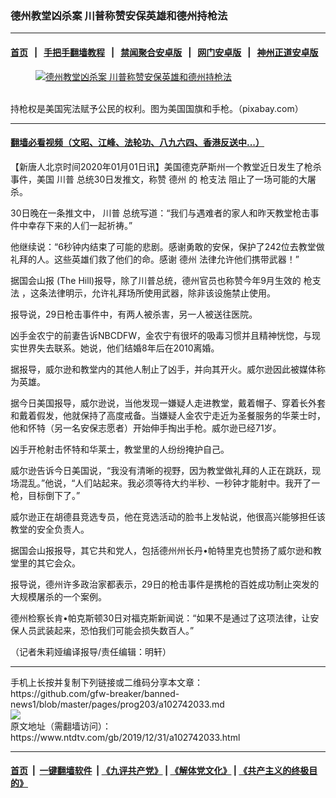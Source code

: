 ### 德州教堂凶杀案 川普称赞安保英雄和德州持枪法
------------------------

#### [首页](https://github.com/gfw-breaker/banned-news1/blob/master/README.md) &nbsp;&nbsp;|&nbsp;&nbsp; [手把手翻墙教程](https://github.com/gfw-breaker/guides/wiki) &nbsp;&nbsp;|&nbsp;&nbsp; [禁闻聚合安卓版](https://github.com/gfw-breaker/bn-android) &nbsp;&nbsp;|&nbsp;&nbsp; [网门安卓版](https://github.com/oGate2/oGate) &nbsp;&nbsp;|&nbsp;&nbsp; [神州正道安卓版](https://github.com/SzzdOgate/update) 



<div><div class="featured_image">
 <a href="https://i.ntdtv.com/assets/uploads/2020/01/usa-1120579_1280.jpg" target="_blank">
  <figure>
   <img alt="德州教堂凶杀案 川普称赞安保英雄和德州持枪法" src="https://i.ntdtv.com/assets/uploads/2020/01/usa-1120579_1280-800x450.jpg"/>
  </figure><br/>
 </a>
 <span class="caption">
  持枪权是美国宪法赋予公民的权利。图为美国国旗和手枪。（pixabay.com）
 </span>
</div>
</div><hr/>

#### [翻墙必看视频（文昭、江峰、法轮功、八九六四、香港反送中...）](http://167.172.214.107/home.html)

<div><div class="post_content" itemprop="articleBody">
 <p>
  【新唐人北京时间2020年01月01日讯】美国德克萨斯州一个教堂近日发生了枪杀事件，美国
  <ok href="https://www.ntdtv.com/gb/川普.htm">
   川普
  </ok>
  总统30日发推文，称赞
  <ok href="https://www.ntdtv.com/gb/德州.htm">
   德州
  </ok>
  的
  <ok href="https://www.ntdtv.com/gb/枪支法.htm">
   枪支法
  </ok>
  阻止了一场可能的大屠杀。
 </p>
 <p>
  30日晚在一条推文中，
  <ok href="https://www.ntdtv.com/gb/川普.htm">
   川普
  </ok>
  总统写道：“我们与遇难者的家人和昨天教堂枪击事件中幸存下来的人们一起祈祷。”
 </p>
 <p>
  他继续说：“6秒钟内结束了可能的悲剧。感谢勇敢的安保，保护了242位去教堂做礼拜的人。这些英雄们救了他们的命。感谢
  <ok href="https://www.ntdtv.com/gb/德州.htm">
   德州
  </ok>
  法律允许他们携带武器！”
 </p>
 <p>
  据国会山报 (The Hill)报导，除了川普总统，德州官员也称赞今年9月生效的
  <ok href="https://www.ntdtv.com/gb/枪支法.htm">
   枪支法
  </ok>
  ，这条法律明示，允许礼拜场所使用武器，除非该设施禁止使用。
 </p>
 <p>
  报导说，29日枪击事件中，有两人被杀害，另一人被送往医院。
 </p>
 <p>
  凶手金农宁的前妻告诉NBCDFW，金农宁有很坏的吸毒习惯并且精神恍惚，与现实世界失去联系。她说，他们结婚8年后在2010离婚。
 </p>
 <p>
  据报导，威尔逊和教堂内的其他人制止了凶手，并向其开火。威尔逊因此被媒体称为英雄。
 </p>
 <p>
  据今日美国报导，威尔逊说，当他发现一嫌疑人走进教堂，戴着帽子、穿着长外套和戴着假发，他就保持了高度戒备。当嫌疑人金农宁走近为圣餐服务的华莱士时，他和怀特（另一名安保志愿者）开始伸手掏出手枪。威尔逊已经71岁。
 </p>
 <p>
  凶手开枪射击怀特和华莱士，教堂里的人纷纷掩护自己。
 </p>
 <p>
  威尔逊告诉今日美国说，“我没有清晰的视野，因为教堂做礼拜的人正在跳跃，现场混乱。”他说，“人们站起来。我必须等待大约半秒、一秒钟才能射中。我开了一枪，目标倒下了。”
 </p>
 <p>
  威尔逊正在胡德县竞选专员，他在竞选活动的脸书上发帖说，他很高兴能够担任该教堂的安全负责人。
 </p>
 <p>
  据国会山报报导，其它共和党人，包括德州州长丹•帕特里克也赞扬了威尔逊和教堂里的其它会众。
 </p>
 <p>
  报导说，德州许多政治家都表示，29日的枪击事件是携枪的百姓成功制止突发的大规模屠杀的一个案例。
 </p>
 <p>
  德州检察长肯•帕克斯顿30日对福克斯新闻说：“如果不是通过了这项法律，让安保人员武装起来，恐怕我们可能会损失数百人。”
 </p>
 <p>
  （记者朱莉娅编译报导/责任编辑：明轩）
 </p>
 <div class="single_ad">
 </div>
</div>
</div>
<hr/>
手机上长按并复制下列链接或二维码分享本文章：<br/>
https://github.com/gfw-breaker/banned-news1/blob/master/pages/prog203/a102742033.md <br/>
<a href='https://github.com/gfw-breaker/banned-news1/blob/master/pages/prog203/a102742033.md'><img src='https://github.com/gfw-breaker/banned-news1/blob/master/pages/prog203/a102742033.md.png'/></a> <br/>
原文地址（需翻墙访问）：https://www.ntdtv.com/gb/2019/12/31/a102742033.html


------------------------
#### [首页](https://github.com/gfw-breaker/banned-news1/blob/master/README.md) &nbsp;|&nbsp; [一键翻墙软件](https://github.com/gfw-breaker/nogfw/blob/master/README.md) &nbsp;| [《九评共产党》](https://github.com/gfw-breaker/9ping.md/blob/master/README.md#九评之一评共产党是什么) | [《解体党文化》](https://github.com/gfw-breaker/jtdwh.md/blob/master/README.md) | [《共产主义的终极目的》](https://github.com/gfw-breaker/gczydzjmd.md/blob/master/README.md)


<img src='http://gfw-breaker.win/banned-news/pages/prog203/a102742033.md' width='0px' height='0px'/>